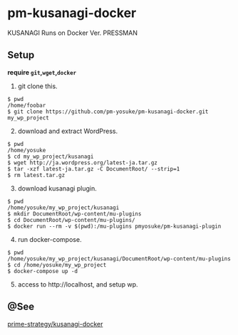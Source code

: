 # pm-kusanagi-docker
KUSANAGI Runs on Docker Ver. PRESSMAN

## Setup
**require `git`,`wget`,`docker`**

1. git clone this.
```
$ pwd
/home/foobar
$ git clone https://github.com/pm-yosuke/pm-kusanagi-docker.git my_wp_project
```

2. download and extract WordPress.
```
$ pwd
/home/yosuke
$ cd my_wp_project/kusanagi
$ wget http://ja.wordpress.org/latest-ja.tar.gz
$ tar -xzf latest-ja.tar.gz -C DocumentRoot/ --strip=1
$ rm latest.tar.gz
```

3. download kusanagi plugin.
```
$ pwd
/home/yosuke/my_wp_project/kusanagi
$ mkdir DocumentRoot/wp-content/mu-plugins
$ cd DocumentRoot/wp-content/mu-plugins/
$ docker run --rm -v $(pwd):/mu-plugins pmyosuke/pm-kusanagi-plugin
```

4. run docker-compose.
```
$ pwd
/home/yosuke/my_wp_project/kusanagi/DocumentRoot/wp-content/mu-plugins
$ cd /home/yosuke/my_wp_project
$ docker-compose up -d
```

5. access to http://localhost, and setup wp.

## @See
[prime-strategy/kusanagi-docker](https://github.com/prime-strategy/kusanagi-docker)